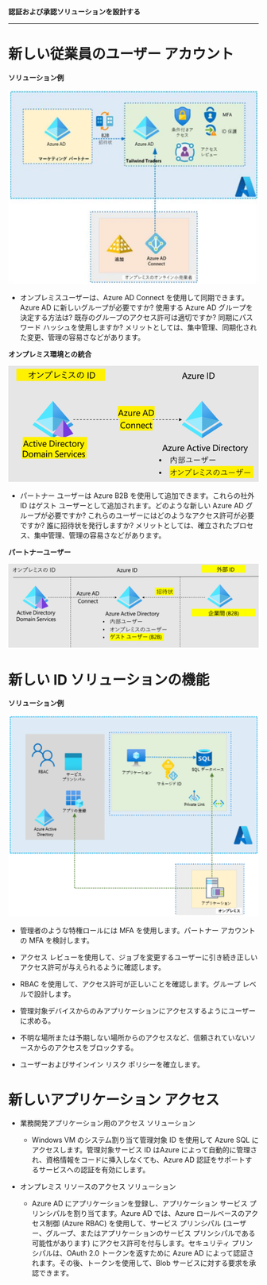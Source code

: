 **認証および承認ソリューションを設計する**

***

# 新しい従業員のユーザー アカウント

**ソリューション例**

![ソリューション例](media/07-01.png)

- オンプレミスユーザーは、Azure AD Connect を使用して同期できます。Azure AD に新しいグループが必要ですか? 使用する Azure AD グループを決定する方法は? 既存のグループのアクセス許可は適切ですか? 同期にパスワード ハッシュを使用しますか? メリットとしては、集中管理、同期化された変更、管理の容易さなどがあります。

**オンプレミス環境との統合**

![オンプレミス環境との統合](media/07-02.png)

- パートナー ユーザーは Azure B2B を使用して追加できます。これらの社外 ID はゲスト ユーザーとして追加されます。どのような新しい Azure AD グループが必要ですか? これらのユーザーにはどのようなアクセス許可が必要ですか? 誰に招待状を発行しますか? メリットとしては、確立されたプロセス、集中管理、管理の容易さなどがあります。

**パートナーユーザー**

![パートナーユーザー](media/07-03.png)

# 新しい ID ソリューションの機能

**ソリューション例**

![ソリューション例](media/07-04.png)

- 管理者のような特権ロールには MFA を使用します。パートナー アカウントの MFA を検討します。

- アクセス レビューを使用して、ジョブを変更するユーザーに引き続き正しいアクセス許可が与えられるように確認します。

- RBAC を使用して、アクセス許可が正しいことを確認します。グループ レベルで設計します。

- 管理対象デバイスからのみアプリケーションにアクセスするようにユーザーに求める。

- 不明な場所または予期しない場所からのアクセスなど、信頼されていないソースからのアクセスをブロックする。

- ユーザーおよびサインイン リスク ポリシーを確立します。

# 新しいアプリケーション アクセス

- 業務開発アプリケーション用のアクセス ソリューション
  - Windows VM のシステム割り当て管理対象 ID を使用して Azure SQL にアクセスします。管理対象サービス ID はAzure によって自動的に管理され、資格情報をコードに挿入しなくても、Azure AD 認証をサポートするサービスへの認証を有効にします。

- オンプレミス リソースのアクセス ソリューション
  - Azure AD にアプリケーションを登録し、アプリケーション サービス プリンシパルを割り当てます。Azure AD では、Azure ロールベースのアクセス制御 (Azure RBAC) を使用して、サービス プリンシパル (ユーザー、グループ、またはアプリケーションのサービス プリンシパルである可能性があります) にアクセス許可を付与します。セキュリティ プリンシパルは、OAuth 2.0 トークンを返すために Azure AD によって認証されます。その後、トークンを使用して、Blob サービスに対する要求を承認できます。